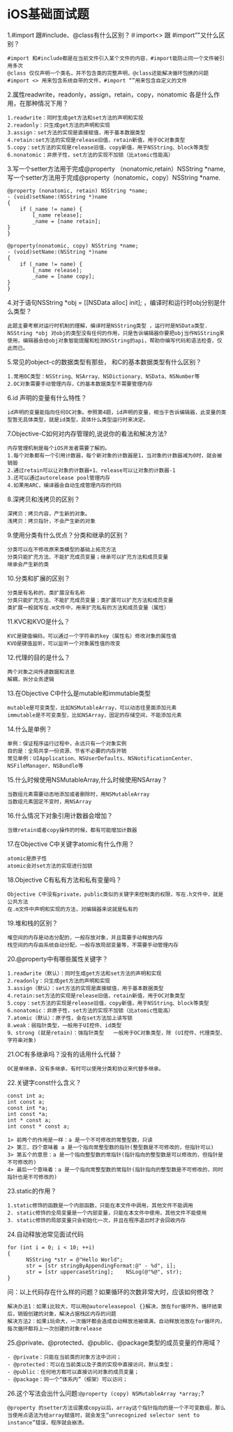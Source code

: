 # iOS基础面试题

1.#import 跟#include、@class有什么区别？＃import<> 跟 #import”"又什么区别？ 

```
#import 和#include都是在当前文件引入某个文件的内容，#import能防止同一个文件被引用多次
@class 仅仅声明一个类名，并不包含类的完整声明，@class还能解决循环包换的问题
#import <> 用来包含系统自带的文件，#import “”用来包含自定义的文件
```
2.属性readwrite，readonly，assign，retain，copy，nonatomic 各是什么作用，在那种情况下用？

```
1.readwrite：同时生成get方法和set方法的声明和实现  
2.readonly：只生成get方法的声明和实现
3.assign：set方法的实现是直接赋值，用于基本数据类型
4.retain:set方法的实现是release旧值，retain新值，用于OC对象类型
5.copy：set方法的实现是release旧值，copy新值，用于NSString、block等类型
6.nonatomic：非原子性，set方法的实现不加锁（比atomic性能高）
```
3.写一个setter方法用于完成@property （nonatomic,retain）NSString *name,写一个setter方法用于完成@property（nonatomic，copy）NSString *name.

```
@property (nonatomic, retain) NSString *name;
- (void)setName:(NSString *)name
{
	if (_name != name) {
		[_name release];
		_name = [name retain];
}
}

@property(nonatomic, copy) NSString *name;
- (void)setName:(NSString *)name
{
	if (_name != name) {
		[_name release];
		_name = [name copy];
}
}
```

4.对于语句NSString *obj = [[NSData alloc] init]; ，编译时和运行时obj分别是什么类型？

```
此题主要考察对运行时机制的理解，编译时是NSString类型 ，运行时是NSData类型.
NSString *obj 对obj的类型没有任何的作用，只是告诉编辑器你要把obj当作NSString来使用，编辑器会给obj对象智能提醒和检测NSString的api，帮助你编写代码和语法检查，仅此而已。
```
5.常见的object-c的数据类型有那些， 和C的基本数据类型有什么区别？

```
1.常用OC类型：NSString、NSArray、NSDictionary、NSData、NSNumber等
2.OC对象需要手动管理内存，C的基本数据类型不需要管理内存
```
6.id 声明的变量有什么特性？

```
id声明的变量能指向任何OC对象。参照第4题，id声明的变量，相当于告诉编辑器，此变量的类型暂无具体类型，就是id类型，具体什么类型运行时来决定。
```
7.Objective-C如何对内存管理的,说说你的看法和解决方法?

```
内存管理机制是每个iOS开发者需要了解的。
1.每个对象都有一个引用计数器，每个新对象的计数器是1，当对象的计数器减为0时，就会被销毁
2.通过retain可以让对象的计数器+1、release可以让对象的计数器-1
3.还可以通过autorelease pool管理内存
4.如果用ARC，编译器会自动生成管理内存的代码
```
8.深拷贝和浅拷贝的区别？

```
深拷贝：拷贝内容，产生新的对象。
浅拷贝：拷贝指针，不会产生新的对象
```
9.使用分类有什么优点？分类和继承的区别？

```
分类可以在不修改原来类模型的基础上拓充方法
分类只能扩充方法、不能扩充成员变量；继承可以扩充方法和成员变量
继承会产生新的类
```
10.分类和扩展的区别？

```
分类是有名称的，类扩展没有名称
分类只能扩充方法、不能扩充成员变量；类扩展可以扩充方法和成员变量
类扩展一般就写在.m文件中，用来扩充私有的方法和成员变量（属性）
```
11.KVC和KVO是什么？

```
KVC是键值编码，可以通过一个字符串的key（属性名）修改对象的属性值
KVO是键值监听，可以监听一个对象属性值的改变
```
12.代理的目的是什么？

```
两个对象之间传递数据和消息
解耦，拆分业务逻辑
```
13.在Objective C中什么是mutable和immutable类型

```
mutable是可变类型，比如NSMutableArray，可以动态往里面添加元素
immutable是不可变类型，比如NSArray，固定的存储空间，不能添加元素
```
14.什么是单例？

```
单例：保证程序运行过程中，永远只有一个对象实例
目的是：全局共享一份资源、节省不必要的内存开销
常见单例：UIApplication、NSUserDefaults、NSNotificationCenter、NSFileManager、NSBundle等
```
15.什么时候使用NSMutableArray,什么时候使用NSArray？

```
当数组元素需要动态地添加或者删除时，用NSMutableArray
当数组元素固定不变时，用NSArray
```
16.什么情况下对象引用计数器会增加？

```
当做retain或者copy操作的时候，都有可能增加计数器
```
17.在Objective C中关键字atomic有什么作用？

```
atomic是原子性
atomic会对set方法的实现进行加锁
```
18.Objective C有私有方法和私有变量吗？

```
Objective C中没有private，public类似的关键字来控制类的权限，写在.h文件中，就是公共方法
在.m文件中声明和实现的方法，对编辑器来说就是私有的
```
19.堆和栈的区别？

```
堆空间的内存是动态分配的，一般存放对象，并且需要手动释放内存
栈空间的内存由系统自动分配，一般存放局部变量等，不需要手动管理内存
```
20.@property中有哪些属性关键字？

```
1.readwrite（默认）：同时生成get方法和set方法的声明和实现  
2.readonly：只生成get方法的声明和实现
3.assign（默认）：set方法的实现是直接赋值，用于基本数据类型
4.retain:set方法的实现是release旧值，retain新值，用于OC对象类型
5.copy：set方法的实现是release旧值，copy新值，用于NSString、block等类型
6.nonatomic：非原子性，set方法的实现不加锁（比atomic性能高）
7.atomic（默认）：原子性，会在set方法加上读写锁
8.weak：弱指针类型，一般用于UI控件、id类型
9、strong (就是retain)：强指针类型   一般用于OC对象类型，除 (UI控件、代理类型、字符串对象)
```
21.OC有多继承吗？没有的话用什么代替？

```
OC是单继承，没有多继承，有时可以使用分类和协议来代替多继承。
```
22.关键字const什么含义？

```
const int a;
int const a;
const int *a;
int const *a;
int * const a;
int const * const a;
```
```
1> 前两个的作用是一样：a 是一个不可修改的常整型数，只读
2> 第三、四个意味着 a 是一个指向常整型数的指针(整型数是不可修改的，但指针可以)
3> 第五个的意思：a 是一个指向整型数的常指针(指针指向的整型数是可以修改的，但指针是不可修改的)
4> 最后一个意味着：a 是一个指向常整型数的常指针(指针指向的整型数是不可修改的，同时指针也是不可修改的)
```
23.static的作用？

```
1.static修饰的函数是一个内部函数，只能在本文件中调用，其他文件不能调用
2. static修饰的全局变量是一个内部变量，只能在本文件中使用，其他文件不能使用
3. static修饰的局部变量只会初始化一次，并且在程序退出时才会回收内存
```
24.自动释放池常见面试代码

```
for (int i = 0; i < 10; ++i)
{   
      NSString *str = @"Hello World";   
      str = [str stringByAppendingFormat:@" - %d", i];   
      str = [str uppercaseString];    NSLog(@"%@", str);
}
```
问：以上代码存在什么样的问题？如果循环的次数非常大时，应该如何修改？

```
解决办法1：如果i比较大，可以用@autoreleasepool {}解决，放在for循环外，循环结束后，销毁创建的对象，解决占据栈区内存的问题
解决方法2：如果i玩命大，一次循环都会造成自动释放池被填满，自动释放池放在for循环内，每次循环都将上一次创建的对象release
```
25.@private、@protected、@public、@package类型的成员变量的作用域？

```
- @private：只能在当前类的对象方法中访问；
- @protected：可以在当前类以及子类的实现中直接访问，默认类型；
- @public：任何地方都可以直接访问对象的成员变量；
- @package：同一个“体系内”（框架）可以访问；
```
26.这个写法会出什么问题:`@property (copy) NSMutableArray *array;`?

```
@property 的setter方法设置成copy以后，array这个指针指向的是一个不可变数组，那么当使用点语法为给array赋值时，就会发生“unrecognized selector sent to instance”错误，程序就会崩溃。
```